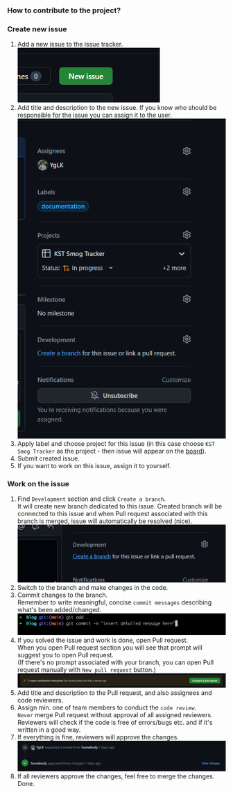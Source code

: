 ### How to contribute to the project?

### Create new issue
1. Add a new issue to the issue tracker. <br>
![img.png](img.png)
2. Add title and description to the new issue. If you know who should be responsible for the issue you can assign it to the user. <br>
![img_8.png](img_8.png)
3. Apply label and choose project for this issue (in this case choose `KST Smog Tracker` as the project - then issue will appear on the [board](https://github.com/orgs/SMOG-Devs/projects/1)).
4. Submit created issue.
5. If you want to work on this issue, assign it to yourself.


### Work on the issue
1. Find `Development` section and click `Create a branch`. <br>
It will create new branch dedicated to this issue. Created branch will be connected to this issue and when Pull request 
associated with this branch is merged, issue will automatically be resolved (nice). <br> 
![img_10.png](img_10.png)
2. Switch to the branch and make changes in the code.
3. Commit changes to the branch. <br>
Remember to write meaningful, concise `commit messages` describing what's been added/changed. <br>
![img_11.png](img_11.png)
4. If you solved the issue and work is done, open Pull request.<br>
When you open Pull request section you will see that prompt will suggest you to open Pull request.<br> 
(If there's no prompt associated with your branch, you can open Pull request manually with `New pull request` button.) <br>
![img_19.png](img_19.png)
5. Add title and description to the Pull request, and also  assignees and code reviewers. <br>
6. Assign min. one of team members to conduct the `code review`. <br>
`Never` merge Pull request without approval of all assigned reviewers. Reviewers will check if the code is free of errors/bugs etc. and if it's written in a good way. <br>
7. If everything is fine, reviewers will approve the changes. <br>
![img_17.png](img_17.png)
8. If all reviewers approve the changes, feel free to merge the changes. Done.